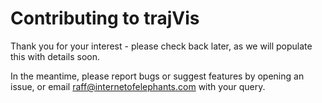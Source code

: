# Contributing to trajVis

Thank you for your interest - please check back later, as we will populate this with details soon.

In the meantime, please report bugs or suggest features by opening an issue, or email raff@internetofelephants.com with your query.
